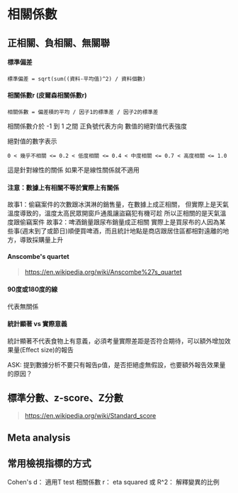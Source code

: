 # 相關係數

## 正相關、負相關、無關聯
#### 標準偏差
```text
標準偏差 = sqrt(sum((資料-平均值)^2) / 資料個數)
```

#### 相關係數r (皮爾森相關係數r)
```text
相關係數 = 偏差積的平均 / 因子1的標準差 / 因子2的標準差
```
相關係數介於 -1 到 1 之間
正負號代表方向
數值的絕對值代表強度

絕對值的數字表示
```text
0 < 幾乎不相關 <= 0.2 < 低度相關 <= 0.4 < 中度相關 <= 0.7 < 高度相關 <= 1.0
```
這是針對線性的關係
如果不是線性關係就不適用

#### 注意：數據上有相關不等於實際上有關係
故事1：偷竊案件的次數跟冰淇淋的銷售量，在數據上成正相關，
但實際上是天氣溫度導致的，溫度太高民眾開窗戶通風讓盜竊犯有機可趁
所以正相關的是天氣溫度跟偷竊案件
故事2：啤酒銷量跟尿布銷量成正相關
實際上是買尿布的人因為某些事(週末到了或節日)順便買啤酒，而且統計地點是商店跟居住區都相對遠離的地方，導致採購量上升

#### Anscombe's quartet
> https://en.wikipedia.org/wiki/Anscombe%27s_quartet

#### 90度或180度的線
代表無關係

#### 統計顯著 vs 實際意義
統計顯著不代表食物上有意義，必須考量實際差距是否符合期待，可以額外增加效果量(Effect size)的報告

ASK: 提到數據分析不要只有報告p值，是否拒絕虛無假設，也要額外報告效果量的原因？

## 標準分數、z-score、Z分數
> https://en.wikipedia.org/wiki/Standard_score


## Meta analysis

## 常用檢視指標的方式
Cohen's d： 適用T test
相關係數 r： 
eta squared 或 R^2： 解釋變異的比例
